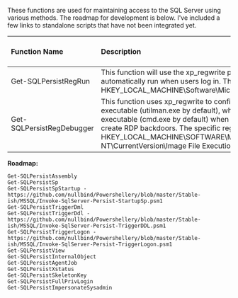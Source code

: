 These functions are used for maintaining access to the SQL Server using various methods.  The roadmap for development is below.  I've included a few links to standalone scripts that have not been integrated yet.

|Function Name                 |Description |Requires Sysadmin Privs|
|:-----------------------------|:-----------|:---------|
|Get-SQLPersistRegRun|This function will use the xp_regwrite procedure to setup an executable to automatically run when users log in.  The specific registry key is HKEY_LOCAL_MACHINE\Software\Microsoft\Windows\CurrentVersion\Run. | Yes |
|Get-SQLPersistRegDebugger|This function uses xp_regwrite to configure a debugger for a provided executable (utilman.exe by default), which will run another provided executable (cmd.exe by default) when it’s called.  It is commonly used to create RDP backdoors.  The specific registry key is HKEY_LOCAL_MACHINE\SOFTWARE\Microsoft\Windows NT\CurrentVersion\Image File Execution Options\[EXE].|Yes|

**Roadmap:**
	
	Get-SQLPersistAssembly						  
	Get-SQLPersistSp						
	Get-SQLPersistSpStartup	- https://github.com/nullbind/Powershellery/blob/master/Stable-ish/MSSQL/Invoke-SqlServer-Persist-StartupSp.psm1					 
	Get-SQLPersistTriggerDml					  
	Get-SQLPersistTriggerDdl - https://github.com/nullbind/Powershellery/blob/master/Stable-ish/MSSQL/Invoke-SqlServer-Persist-TriggerDDL.psm1					  
	Get-SQLPersistTriggerLogon - https://github.com/nullbind/Powershellery/blob/master/Stable-ish/MSSQL/Invoke-SqlServer-Persist-TriggerLogon.psm1					
	Get-SQLPersistView							   
	Get-SQLPersistInternalObject				
	Get-SQLPersistAgentJob						 
	Get-SQLPersistXstatus						   
	Get-SQLPersistSkeletonKey					  
	Get-SQLPersistFullPrivLogin					
	Get-SQLPersistImpersonateSysadmin	